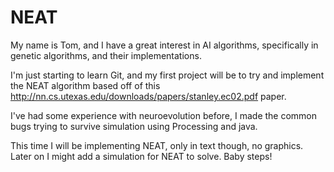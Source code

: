 # **NEAT**

My name is Tom, and I have a great interest in AI algorithms,
specifically in genetic algorithms, and their implementations.

I'm just starting to learn Git, and my first project will be to try
and implement the NEAT algorithm based off of this http://nn.cs.utexas.edu/downloads/papers/stanley.ec02.pdf paper.

I've had some experience with neuroevolution before, I made the common
bugs trying to survive simulation using Processing and java.

This time I will be implementing NEAT, only in text though, no graphics.
Later on I might add a simulation for NEAT to solve. Baby steps! 
